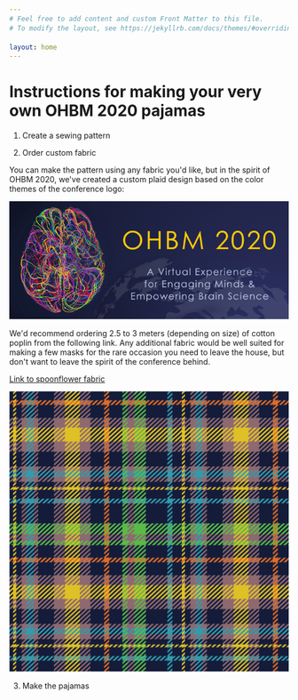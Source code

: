 ```yaml
---
# Feel free to add content and custom Front Matter to this file.
# To modify the layout, see https://jekyllrb.com/docs/themes/#overriding-theme-defaults

layout: home
---
```


# Instructions for making your very own OHBM 2020 pajamas

1. Create a sewing pattern



2. Order custom fabric

You can make the pattern using any fabric you'd like, but in the spirit of OHBM 2020, we've created a custom plaid design based on the color themes of the conference logo:

![OHBM 2020 logo](/images/hbm_bnr_2020conf.jpg)

We'd recommend ordering 2.5 to 3 meters (depending on size) of cotton poplin from the following link. Any additional fabric would be well suited for making a few masks for the rare occasion you need to leave the house, but don't want to leave the spirit of the conference behind.

[Link to spoonflower fabric](https://www.spoonflower.com/designs/10209454-ohbm-2020-plaid-by-margulies)

![OHBM 2020 plaid pattern](/images/ohbm2020plaid1.png)

3. Make the pajamas
